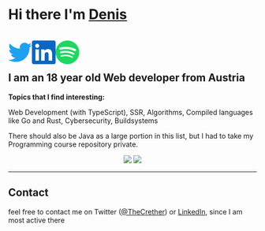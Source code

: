 # Hi there I'm [Denis](https://thecrether.at)

<br />
<a href="https://twitter.com/TheCrether" style="background-color: white;">
  <img align="left" alt="Twitter" width="48px" src="https://github.com/TheCrether/TheCrether/blob/master/icons/twitter.svg" />
</a>
<a href="https://www.linkedin.com/in/denis-imeri" style="background-color: white;">
<img align="left" alt="LinkedIn" width="48px" src="https://github.com/TheCrether/TheCrether/blob/master/icons/linkedin.svg" />
</a>
<a href="https://open.spotify.com/user/1160198887" style="background-color: white;">
  <img align="left" alt="Spotify" width="48px" src="https://github.com/TheCrether/TheCrether/blob/master/icons/spotify.svg" />
</a>

<br />
<br />

## I am an 18 year old Web developer from Austria

**Topics that I find interesting:**

Web Development (with TypeScript), SSR, Algorithms, Compiled languages like Go and Rust, Cybersecurity, Buildsystems
<!--
[![Github Stats By Anurag](https://github-readme-stats.vercel.app/api?username=TheCrether&show_icons=true&title_color=fff&icon_color=79ff97&text_color=9f9f9f&bg_color=151515)](https://github.com/anuraghazra/github-readme-stats) -->

There should also be Java as a large portion in this list, but I had to take my Programming course repository private.

<div align="center">
    <img src="https://github-readme-stats.vercel.app/api?username=TheCrether&show_icons=true&theme=gruvbox" height="150px" />
    <img src="https://github-readme-stats.vercel.app/api/top-langs/?username=TheCrether&hide=perl&layout=compact&langs_count=7&theme=gruvbox" height="150px" />
</div>

-----

## Contact

feel free to contact me on Twitter ([@TheCrether](https://twitter.com/TheCrether)) or [LinkedIn](https://www.linkedin.com/in/denis-imeri), since I am most active there
